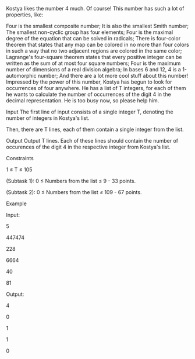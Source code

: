 Kostya likes the number 4 much. Of course! This number has such a lot of properties, like:

Four is the smallest composite number;
It is also the smallest Smith number;
The smallest non-cyclic group has four elements;
Four is the maximal degree of the equation that can be solved in radicals;
There is four-color theorem that states that any map can be colored in no more than four colors in such a way that no two adjacent regions are colored in the same color;
Lagrange's four-square theorem states that every positive integer can be written as the sum of at most four square numbers;
Four is the maximum number of dimensions of a real division algebra;
In bases 6 and 12, 4 is a 1-automorphic number;
And there are a lot more cool stuff about this number!
Impressed by the power of this number, Kostya has begun to look for occurrences of four anywhere. He has a list of T integers, for each of them he wants to calculate the number of occurrences of the digit 4 in the decimal representation. He is too busy now, so please help him.

Input
The first line of input consists of a single integer T, denoting the number of integers in Kostya's list.

Then, there are T lines, each of them contain a single integer from the list.

Output
Output T lines. Each of these lines should contain the number of occurences of the digit 4 in the respective integer from Kostya's list.

Constraints

1 ≤ T ≤ 105

(Subtask 1): 0 ≤ Numbers from the list ≤ 9 - 33 points.

(Subtask 2): 0 ≤ Numbers from the list ≤ 109 - 67 points.

Example

Input:

5

447474

228

6664

40

81



Output:

4

0

1

1

0
